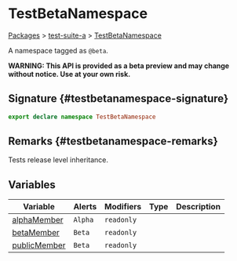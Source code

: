 # TestBetaNamespace

[Packages](/) \> [test-suite-a](/test-suite-a/) \> [TestBetaNamespace](/test-suite-a/testbetanamespace-namespace/)

A namespace tagged as `@beta`.

**WARNING: This API is provided as a beta preview and may change without notice. Use at your own risk.**

## Signature {#testbetanamespace-signature}

```typescript
export declare namespace TestBetaNamespace
```

## Remarks {#testbetanamespace-remarks}

Tests release level inheritance.

## Variables

| Variable | Alerts | Modifiers | Type | Description |
| --- | --- | --- | --- | --- |
| [alphaMember](/test-suite-a/testbetanamespace-namespace/alphamember-variable) | `Alpha` | `readonly` |  |  |
| [betaMember](/test-suite-a/testbetanamespace-namespace/betamember-variable) | `Beta` | `readonly` |  |  |
| [publicMember](/test-suite-a/testbetanamespace-namespace/publicmember-variable) | `Beta` | `readonly` |  |  |

